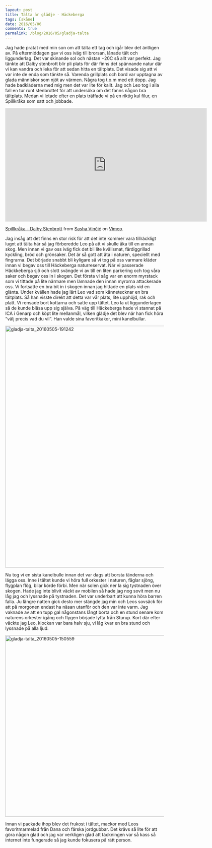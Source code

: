 ```yaml
---
layout: post
title: Tälta är glädje - Häckeberga
tags: [skåne]
date: 2016/05/06
comments: true
permalink: /blog/2016/05/gladja-talta
---
```

Jag hade pratat med min son om att tälta ett tag och igår blev det äntligen av. På eftermiddagen gav vi oss iväg till brorsan, lånade tält och liggunderlag. Det var skinande sol och nästan +20C så allt var perfekt. Jag tänkte att Dalby stenbrott blir pli plats för där finns det spännande natur där vi kan vandra och leka för att sedan hitta en tältplats. Det visade sig att vi var inte de enda som tänkte så. Varenda grillplats och bord var upptagna av glada människor som njöt av värmen. Några tog t.o.m med ett dopp. Jag hade badkläderna med mig men det var lite för kallt. Jag och Leo tog i alla fall en tur runt stenbrottet för att undersöka om det fanns någon bra tältplats. Medan vi letade efter en plats träffade vi på en riktig kul filur, en Spillkråka som satt och jobbade.

<iframe src="https://player.vimeo.com/video/165576827" width="640" height="360" frameborder="0" webkitallowfullscreen mozallowfullscreen allowfullscreen></iframe>
<p><a href="https://vimeo.com/165576827">Spillkr&aring;ka - Dalby Stenbrott</a> from <a href="https://vimeo.com/sashav">Sasha Vinčić</a> on <a href="https://vimeo.com">Vimeo</a>.</p>

Jag insåg att det finns en stor risk för att det inte kommer vara tillräckligt lugnt att tälta här så jag förberedde Leo på att vi skulle åka till en annan skog. Men innan vi gav oss iväg fick det bli lite kvällsmat, färdiggrillad kyckling, bröd och grönsaker. Det är så gott att äta i naturen, speciellt med fingrarna. Det började snabbt bli kyligare så vi tog på oss varmare kläder innan vi begav oss till Häckeberga naturreservat. När vi passerade Häckkeberga sjö och slott svängde vi av till en liten parkering och tog våra saker och begav oss in i skogen. Det första vi såg var en enorm myrstack som vi tittade på lite närmare men lämnade den innan myrorna attackerade oss. Vi fortsatte en bra bit in i skogen innan jag hittade en plats vid en glänta. Under kvällen hade jag lärt Leo vad som kännetecknar en bra tältplats. Så han visste direkt att detta var vår plats, lite upphöjd, rak och platt. Vi rensade bort kottarna och satte upp tältet. Leo la ut liggunderlagen så de kunde blåsa upp sig själva. På väg till Häckeberga hade vi stannat på ICA i Genarp och köpt lite mellanmål, vilken glädje det blev när han fick höra “välj precis vad du vil”. Han valde sina favoritkakor, mini kanelbullar.

<a data-flickr-embed="true"  href="https://www.flickr.com/photos/sashav/26757805692/" title="gladja-talta_20160505-191242"><img src="https://farm8.staticflickr.com/7310/26757805692_a83f7dc65e_b.jpg" width="1024" height="768" alt="gladja-talta_20160505-191242"></a><script async src="//embedr.flickr.com/assets/client-code.js" charset="utf-8"></script>

Nu tog vi en sista kanelbulle innan det var dags att borsta tänderna och lägga oss. Inne i tältet kunde vi höra full orkester i naturen, fåglar sjöng, flygplan flög, bilar körde förbi. Men när solen gick ner la sig tystnaden över skogen. Hade jag inte blivit väckt av mobilen så hade jag nog sovit men nu låg jag och lyssnade på tystnaden. Det var underbart att kunna höra barren falla. Ju längre natten gick desto mer stängde jag min och Leos sovsäck för att på morgonen endast ha näsan utanför och den var inte varm. Jag vaknade av att en tupp gal någonstans långt borta och en stund senare kom naturens orkester igång och flygen började lyfta från Sturup. Kort där efter väckte jag Leo, klockan var bara halv sju, vi låg kvar en bra stund och lyssnade på alla ljud.

<a data-flickr-embed="true"  href="https://www.flickr.com/photos/sashav/26851617725/" title="gladja-talta_20160505-150559"><img src="https://farm8.staticflickr.com/7209/26851617725_dfd5f826c4_b.jpg" width="1024" height="576" alt="gladja-talta_20160505-150559"></a><script async src="//embedr.flickr.com/assets/client-code.js" charset="utf-8"></script>

Innan vi packade ihop blev det frukost i tältet, mackor med Leos favoritmarmelad från Dana och färska jordgubbar. Det krävs så lite för att göra någon glad och jag var verkligen glad att täckningen var så kass så internet inte fungerade så jag kunde fokusera på rätt person.
